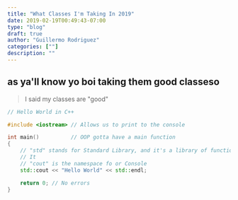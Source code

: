 ```yaml
---
title: "What Classes I'm Taking In 2019"
date: 2019-02-19T00:49:43-07:00
type: "blog"
draft: true
author: "Guillermo Rodriguez"
categories: [""]
description: ""
---
```



## as ya'll know yo boi taking them good classeso

> I said my classes are "good"


```c++
// Hello World in C++

#include <iostream> // Allows us to print to the console

int main()          // OOP gotta have a main function
{
    // "std" stands for Standard Library, and it's a library of functions
    // It
    // "cout" is the namespace fo or Console
    std::cout << "Hello World" << std::endl; 

    return 0; // No errors
}
```
